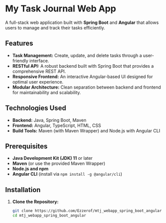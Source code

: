 # My Task Journal Web App

A full-stack web application built with **Spring Boot** and **Angular** that allows users to manage and track their tasks efficiently.

## Features

- **Task Management:** Create, update, and delete tasks through a user-friendly interface.
- **RESTful API:** A robust backend built with Spring Boot that provides a comprehensive REST API.
- **Responsive Frontend:** An interactive Angular-based UI designed for optimal user experience.
- **Modular Architecture:** Clean separation between backend and frontend for maintainability and scalability.

## Technologies Used

- **Backend:** Java, Spring Boot, Maven
- **Frontend:** Angular, TypeScript, HTML, CSS
- **Build Tools:** Maven (with Maven Wrapper) and Node.js with Angular CLI

## Prerequisites

- **Java Development Kit (JDK) 11** or later
- **Maven** (or use the provided Maven Wrapper)
- **Node.js and npm**
- **Angular CLI** (install via `npm install -g @angular/cli`)

## Installation

1. **Clone the Repository:**

   ```bash
   git clone https://github.com/Ezzerof/mtj_webapp_spring_boot_angular.git
   cd mtj_webapp_spring_boot_angular
